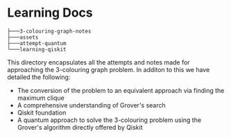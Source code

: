 # Learning Docs
```console
├───3-colouring-graph-notes
├───assets
├───attempt-quantum
└───learning-qiskit
```
This directory encapsulates all the attempts and notes made for approaching the 3-colouring graph problem. In additon to this we have detailed the following:
- The conversion of the problem to an equivalent approach via finding the maximum clique 
- A comprehensive understanding of Grover's search
- Qiskit foundation
- A quantum approach to solve the 3-colouring problem using the Grover's algorithm directly offered by Qiskit